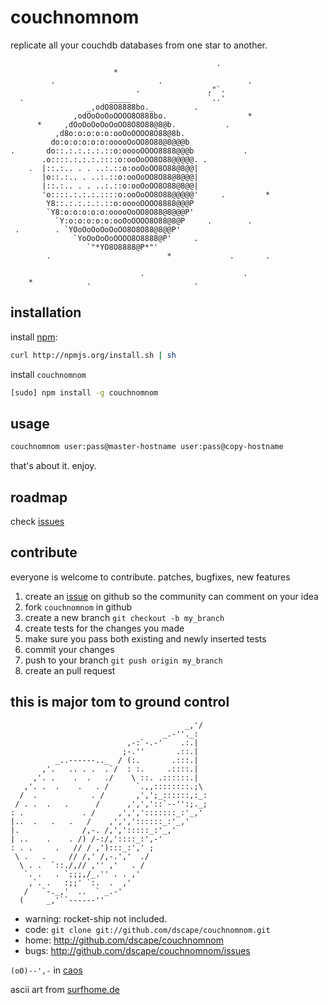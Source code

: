 # couchnomnom

replicate all your couchdb databases from one star to another.

```
                                              .
                       *
         .                       .                   .
                            .               ,"`.
  .                   _____                 `..'
                 _,odO8O8888bo._         .
              ,odOoOoOoOOOO8O888bo.                  *
      *     ,dOoOoOoOoOoOO8O8O88@8@b.           .
          ,d8o:o:o:o:o:ooOoOOOO8O88@8b.
         do:o:o:o:o:o:ooooOoOO8O88@8@@@b
.       do::.:.:.:.:.::o:ooooOOOO8888@@@b           .
       .o::::.:.:.:.::::o:ooOoOO8O88@@@@@. .
    .  |::.:.. . . ..:.::o:ooOoOO8O88@8@@|
       |o::.:.. . ..:.::o:ooOoOO8O88@8@@@|
       |::.:.. . . ..:.::o:ooOoOO8O88@8@@|
       'o::::.:.:.:.::::o:ooOoOO8O88@@@@@'     .         *
        Y8::.:.:.:.:.::o:ooooOOOO8888@@@P
        `Y8:o:o:o:o:o:ooooOoOO8O88@8@@@P'
          `Y:o:o:o:o:o:ooOoOOOO8O88@8@P     .        .
 .        . `YOoOoOoOoOoOO8O8O88@8@@P'
              `YoOoOoOoOOOO8O8888@P'     .
                 `"*YO8O8888@P*"'
        .                          *             .       .

                             .                      .
    *            .                       .
```

## installation

install [npm][1]:

``` sh
curl http://npmjs.org/install.sh | sh
```

install `couchnomnom`

``` sh
[sudo] npm install -g couchnomnom
```

## usage

``` sh
couchnomnom user:pass@master-hostname user:pass@copy-hostname
```

that's about it.  enjoy.

## roadmap

check [issues][2]

## contribute

everyone is welcome to contribute. patches, bugfixes, new features

1. create an [issue][2] on github so the community can comment on your idea
2. fork `couchnomnom` in github
3. create a new branch `git checkout -b my_branch`
4. create tests for the changes you made
5. make sure you pass both existing and newly inserted tests
6. commit your changes
7. push to your branch `git push origin my_branch`
8. create an pull request

## this is major tom to ground control

```
                                       _,'/
                                  _.-''._:
                          ,-:`-.-'    .:.|
                         ;-.''       .::.|
          _..------.._  / (:.       .:::.|
       ,'.   .. . .  .`/  : :.     .::::.|
     ,'. .    .  .   ./    \ ::. .::::::.|
   ,'. .  .    .   . /      `.,,::::::::.;\
  /  .            . /       ,',';_::::::,:_:
 / . .  .   .      /      ,',','::`--'':;._;
: .             . /     ,',',':::::::_:'_,'
|..  .   .   .   /    ,',','::::::_:'_,'
|.              /,-. /,',':::::_:'_,'
| ..    .    . /) /-:/,'::::_:',-'
: . .     .   // / ,'):::_:',' ;
 \ .   .     // /,' /,-.','  ./
  \ . .  `::./,// ,'' ,'   . /
   `. .   . `;;;,/_.'' . . ,'
    ,`. .   :;;' `:.  .  ,'
   /   `-._,'  ..  ` _.-'
  (     _,'``------''
```

* warning: rocket-ship not included.
* code: `git clone git://github.com/dscape/couchnomnom.git`
* home: <http://github.com/dscape/couchnomnom>
* bugs: <http://github.com/dscape/couchnomnom/issues>

`(oO)--',-` in [caos][3]

ascii art from [surfhome.de][4]

[1]: http://npmjs.org
[2]: http://github.com/dscape/couchnomnom/issues
[3]: http://caos.di.uminho.pt/
[4]: http://ascii-art.surfhome.de
